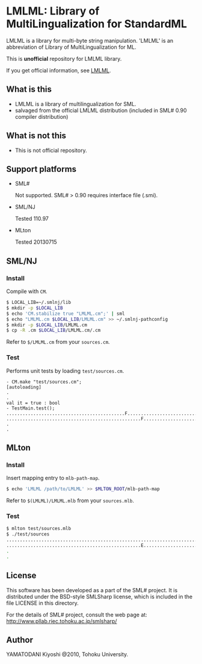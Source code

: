 # LMLML: Library of MultiLingualization for StandardML

LMLML is a library for multi-byte string manipulation.
'LMLML' is an abbreviation of Library of MultiLingualization for ML.

This is **unofficial** repository for LMLML library.

If you get official information, see [LMLML].


## What is this

* LMLML is a library of multilingualization for SML.
* salvaged from the official LMLML distribution (included in SML# 0.90 compiler distribution)


## What is **not** this

* This is not official repository.


## Support platforms

* SML#

    Not supported.
    SML# > 0.90 requires interface file (.smi).

* SML/NJ

    Tested 110.97

* MLton

    Tested 20130715


## SML/NJ

### Install

Compile with `CM`.

```sh
$ LOCAL_LIB=~/.smlnj/lib
$ mkdir -p $LOCAL_LIB
$ echo 'CM.stabilize true "LMLML.cm";' | sml
$ echo "LMLML.cm $LOCAL_LIB/LMLML.cm" >> ~/.smlnj-pathconfig
$ mkdir -p $LOCAL_LIB/LMLML.cm
$ cp -R .cm $LOCAL_LIB/LMLML.cm/.cm
```

Refer to `$/LMLML.cm` from your `sources.cm`.


### Test

Performs unit tests by loading `test/sources.cm`.

```
- CM.make "test/sources.cm";
[autoloading]
.
.
val it = true : bool
- TestMain.test();
............................................F.............................F...F.F..............................
..................................................F.............................F...F.F........................
.
.
```


## MLton

### Install

Insert mapping entry to `mlb-path-map`.

```sh
$ echo 'LMLML /path/to/LMLML' >> $MLTON_ROOT/mlb-path-map
```

Refer to `$(LMLML)/LMLML.mlb` from your `sources.mlb`.


### Test

```sh
$ mlton test/sources.mlb
$ ./test/sources
..........................................................................F.F..F...............................
..................................................E.............................F.F.EF.........................
.
.
```


## License

This software has been developed as a part of the SML# project.
It is distributed under the BSD-style SMLSharp license, which is
included in the file LICENSE in this directory.

For the details of SML# project, consult the web page at:
http://www.pllab.riec.tohoku.ac.jp/smlsharp/

## Author

YAMATODANI Kiyoshi @2010, Tohoku University.


[LMLML]: http://www.pllab.riec.tohoku.ac.jp/smlsharp/ja/?Library%2FLMLML "LMLML"

